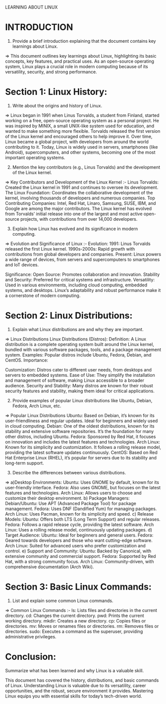 LEARNING ABOUT LINUX

# INTRODUCTION

1) Provide a brief introduction explaining that the document contains key learnings about Linux.

=> This document outlines key learnings about Linux, highlighting its basic concepts, key features, and practical uses. As an open-source operating system, Linux plays a crucial role in modern computing because of its versatility, security, and strong performance.

# Section 1: Linux History:

1) Write about the origins and history of Linux.

=> Linux began in 1991 when Linus Torvalds, a student from Finland, started working on a free, open-source operating system as a personal project. He was inspired by MINIX, a small UNIX-like system used for education, and wanted to make something more flexible. Torvalds released the first version of the Linux kernel and encouraged others to help improve it. Over time, Linux became a global project, with developers from around the world contributing to it. Today, Linux is widely used in servers, smartphones (like Android), supercomputers, and other systems, becoming one of the most important operating systems.

2) Mention the key contributors (e.g., Linus Torvalds) and the development of the Linux kernel.

=> Key Contributors and Development of the Linux Kernel :-
Linus Torvalds: Created the Linux kernel in 1991 and continues to oversee its development.
The Linux Foundation: Coordinates the collaborative development of the kernel, involving thousands of developers and numerous companies.
Top Contributing Companies: Intel, Red Hat, Linaro, Samsung, SUSE, IBM, and Google are among the major contributors.
The Linux kernel has evolved from Torvalds’ initial release into one of the largest and most active open-source projects, with contributions from over 14,000 developers.

3) Explain how Linux has evolved and its significance in modern computing.

=> Evolution and Significance of Linux :-
Evolution:
1991: Linus Torvalds released the first Linux kernel.
1990s-2000s: Rapid growth with contributions from global developers and companies.
Present: Linux powers a wide range of devices, from servers and supercomputers to smartphones and IoT devices.

Significance:
Open Source: Promotes collaboration and innovation.
Stability and Security: Preferred for critical systems and infrastructure.
Versatility: Used in various environments, including cloud computing, embedded systems, and desktops.
Linux’s adaptability and robust performance make it a cornerstone of modern computing.

# Section 2: Linux Distributions:

1) Explain what Linux distributions are and why they are important.

=> Linux Distributions
Linux Distributions (Distros):
Definition: A Linux distribution is a complete operating system built around the Linux kernel, bundled with various software packages, tools, and a package management system.
Examples: Popular distros include Ubuntu, Fedora, Debian, and CentOS.
Importance:

Customization: Distros cater to different user needs, from desktops and servers to embedded systems.
Ease of Use: They simplify the installation and management of software, making Linux accessible to a broader audience.
Security and Stability: Many distros are known for their robust security features and stability, making them ideal for critical applications.

2) Provide examples of popular Linux distributions like Ubuntu, Debian, Fedora, Arch Linux, etc.

=> Popular Linux Distributions
Ubuntu: Based on Debian, it’s known for its user-friendliness and regular updates. Ideal for beginners and widely used in cloud computing.
Debian: One of the oldest distributions, known for its stability and extensive software repositories. It’s the foundation for many other distros, including Ubuntu.
Fedora: Sponsored by Red Hat, it focuses on innovation and includes the latest features and technologies.
Arch Linux: Known for its simplicity and customization. It follows a rolling release model, providing the latest software updates continuously.
CentOS: Based on Red Hat Enterprise Linux (RHEL), it’s popular for servers due to its stability and long-term support.

3) Describe the differences between various distributions.

=> a)Desktop Environments:
Ubuntu: Uses GNOME by default, known for its user-friendly interface.
Fedora: Also uses GNOME, but focuses on the latest features and technologies.
Arch Linux: Allows users to choose and customize their desktop environment.
b) Package Managers:
Debian/Ubuntu: Use APT (Advanced Package Tool) for package management.
Fedora: Uses DNF (Dandified Yum) for managing packages.
Arch Linux: Uses Pacman, known for its simplicity and speed.
c) Release Models:
Ubuntu: Offers both LTS (Long Term Support) and regular releases.
Fedora: Follows a rapid release cycle, providing the latest software.
Arch Linux: Uses a rolling release model, continuously updating packages.
d) Target Audience:
Ubuntu: Ideal for beginners and general users.
Fedora: Geared towards developers and those who want cutting-edge software.
Arch Linux: Suited for advanced users who prefer customization and control.
e) Support and Community:
Ubuntu: Backed by Canonical, with extensive community and commercial support.
Fedora: Supported by Red Hat, with a strong community focus.
Arch Linux: Community-driven, with comprehensive documentation (Arch Wiki).

# Section 3: Basic Linux Commands:

1) List and explain some common Linux commands.

=> Common Linux Commands :-
ls: Lists files and directories in the current directory.
cd: Changes the current directory.
pwd: Prints the current working directory.
mkdir: Creates a new directory.
cp: Copies files or directories.
mv: Moves or renames files or directories.
rm: Removes files or directories.
sudo: Executes a command as the superuser, providing administrative privileges.

# Conclusion:

Summarize what has been learned and why Linux is a valuable skill.

This document has covered the history, distributions, and basic commands of Linux. Understanding Linux is valuable due to its versatility, career opportunities, and the robust, secure environment it provides. Mastering Linux equips you with essential skills for today’s tech-driven world.
